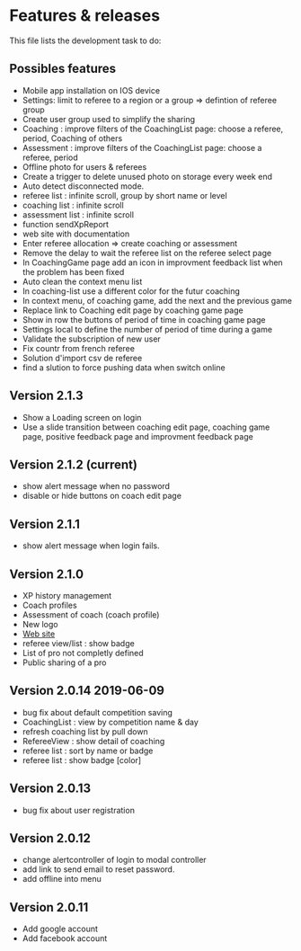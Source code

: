 # Features & releases

This file lists the development task to do:

## Possibles features

- Mobile app installation on IOS device
- Settings: limit to referee to a region or a group => defintion of referee group
- Create user group used to simplify the sharing
- Coaching : improve filters of the CoachingList page: choose a referee, period, Coaching of others
- Assessment : improve filters of the CoachingList page: choose a referee, period
- Offline photo for users & referees
- Create a trigger to delete unused photo on storage every week end
- Auto detect disconnected mode.
- referee list : infinite scroll, group by short name or level
- coaching list : infinite scroll
- assessment list : infinite scroll
- function sendXpReport
- web site with documentation
- Enter referee allocation => create coaching or assessment
- Remove the delay to wait the referee list on the referee select page
- In CoachingGame page add an icon in improvment feedback list when the problem has been fixed
- Auto clean the context menu list
- In coaching-list use a different color for the futur coaching
- In context menu, of coaching game, add the next and the previous game 
- Replace link to Coaching edit page by coaching game page
- Show in row the buttons of period of time in coaching game page
- Settings local to define the number of period of time during a game
- Validate the subscription of new user
- Fix countr from french referee
- Solution d'import csv de referee
- find a slution to force pushing data when switch online


## Version 2.1.3

- Show a Loading screen on login
- Use a slide transition between coaching edit page, coaching game page, positive feedback page and improvment feedback page


## Version 2.1.2  (current)

- show alert message when no password
- disable or hide buttons on coach edit page


## Version 2.1.1

- show alert message when login fails.

## Version 2.1.0

- XP history management
- Coach profiles
- Assessment of coach (coach profile)
- New logo
- [Web site](http://coachreferee.com)
- referee view/list : show badge
- List of pro not completly defined
- Public sharing of a pro

## Version 2.0.14 2019-06-09

- bug fix about default competition saving
- CoachingList : view by competition name & day
- refresh coaching list by pull down
- RefereeView : show detail of coaching
- referee list : sort by name or badge
- referee list : show badge [color]

## Version 2.0.13

- bug fix about user registration

## Version 2.0.12

- change alertcontroller of login to modal controller
- add link to send email to reset password.
- add offline into menu

## Version 2.0.11

- Add google account
- Add facebook account
